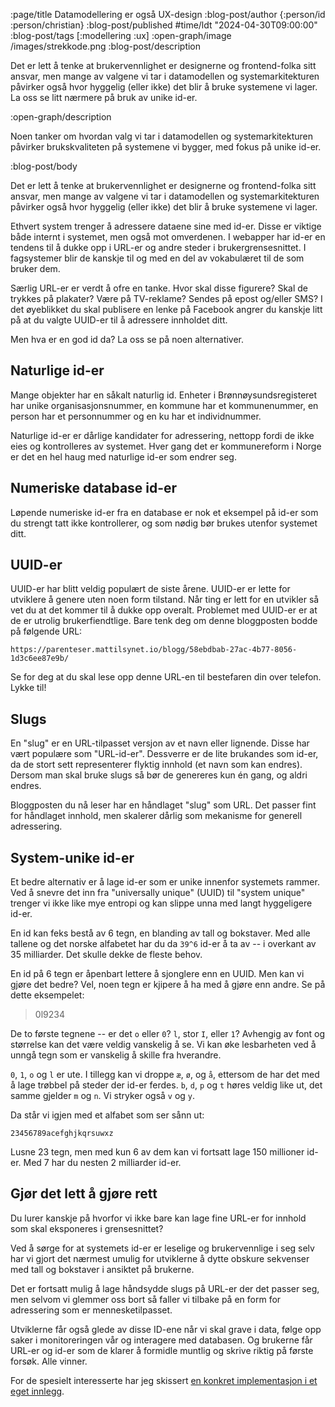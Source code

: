 :page/title Datamodellering er også UX-design
:blog-post/author {:person/id :person/christian}
:blog-post/published #time/ldt "2024-04-30T09:00:00"
:blog-post/tags [:modellering :ux]
:open-graph/image /images/strekkode.png
:blog-post/description

Det er lett å tenke at brukervennlighet er designerne og frontend-folka sitt
ansvar, men mange av valgene vi tar i datamodellen og systemarkitekturen
påvirker også hvor hyggelig (eller ikke) det blir å bruke systemene vi lager. La
oss se litt nærmere på bruk av unike id-er.

:open-graph/description

Noen tanker om hvordan valg vi tar i datamodellen og systemarkitekturen påvirker
brukskvaliteten på systemene vi bygger, med fokus på unike id-er.

:blog-post/body

Det er lett å tenke at brukervennlighet er designerne og frontend-folka sitt
ansvar, men mange av valgene vi tar i datamodellen og systemarkitekturen
påvirker også hvor hyggelig (eller ikke) det blir å bruke systemene vi lager.

Ethvert system trenger å adressere dataene sine med id-er. Disse er viktige både
internt i systemet, men også mot omverdenen. I webapper har id-er en tendens til
å dukke opp i URL-er og andre steder i brukergrensesnittet. I fagsystemer blir
de kanskje til og med en del av vokabulæret til de som bruker dem.

Særlig URL-er er verdt å ofre en tanke. Hvor skal disse figurere? Skal de
trykkes på plakater? Være på TV-reklame? Sendes på epost og/eller SMS? I det
øyeblikket du skal publisere en lenke på Facebook angrer du kanskje litt på at
du valgte UUID-er til å adressere innholdet ditt.

Men hva er en god id da? La oss se på noen alternativer.

## Naturlige id-er

Mange objekter har en såkalt naturlig id. Enheter i Brønnøysundsregisteret har
unike organisasjonsnummer, en kommune har et kommunenummer, en person har et
personnummer og en ku har et individnummer.

Naturlige id-er er dårlige kandidater for adressering, nettopp fordi de ikke
eies og kontrolleres av systemet. Hver gang det er kommunereform i Norge er det
en hel haug med naturlige id-er som endrer seg.

## Numeriske database id-er

Løpende numeriske id-er fra en database er nok et eksempel på id-er som du
strengt tatt ikke kontrollerer, og som nødig bør brukes utenfor systemet ditt.

## UUID-er

UUID-er har blitt veldig populært de siste årene. UUID-er er lette for utviklere
å genere uten noen form tilstand. Når ting er lett for en utvikler så vet du at
det kommer til å dukke opp overalt. Problemet med UUID-er er at de er utrolig
brukerfiendtlige. Bare tenk deg om denne bloggposten bodde på følgende URL:

```
https://parenteser.mattilsynet.io/blogg/58ebdbab-27ac-4b77-8056-1d3c6ee87e9b/
```

Se for deg at du skal lese opp denne URL-en til bestefaren din over telefon.
Lykke til!

## Slugs

En "slug" er en URL-tilpasset versjon av et navn eller lignende. Disse har vært
populære som "URL-id-er". Dessverre er de lite brukandes som id-er, da de stort
sett representerer flyktig innhold (et navn som kan endres). Dersom man skal
bruke slugs så bør de genereres kun én gang, og aldri endres.

Bloggposten du nå leser har en håndlaget "slug" som URL. Det passer fint for
håndlaget innhold, men skalerer dårlig som mekanisme for generell adressering.

## System-unike id-er

Et bedre alternativ er å lage id-er som er unike innenfor systemets rammer. Ved
å snevre det inn fra "universally unique" (UUID) til "system unique" trenger vi
ikke like mye entropi og kan slippe unna med langt hyggeligere id-er.

En id kan feks bestå av 6 tegn, en blanding av tall og bokstaver. Med alle
tallene og det norske alfabetet har du da `39^6` id-er å ta av -- i overkant av
35 milliarder. Det skulle dekke de fleste behov.

En id på 6 tegn er åpenbart lettere å sjonglere enn en UUID. Men kan vi gjøre
det bedre? Vel, noen tegn er kjipere å ha med å gjøre enn andre. Se på dette
eksempelet:

> 0l9234

De to første tegnene -- er det `o` eller `0`? `l`, stor `I`, eller `1`? Avhengig
av font og størrelse kan det være veldig vanskelig å se. Vi kan øke lesbarheten
ved å unngå tegn som er vanskelig å skille fra hverandre.

`0`, `1`, `o` og `l` er ute. I tillegg kan vi droppe `æ`, `ø`, og `å`, ettersom
de har det med å lage trøbbel på steder der id-er ferdes. `b`, `d`, `p` og `t`
høres veldig like ut, det samme gjelder `m` og `n`. Vi stryker også `v` og `y`.

Da står vi igjen med et alfabet som ser sånn ut:

```
23456789acefghjkqrsuwxz
```

Lusne 23 tegn, men med kun 6 av dem kan vi fortsatt lage 150 millioner id-er.
Med 7 har du nesten 2 milliarder id-er.

## Gjør det lett å gjøre rett

Du lurer kanskje på hvorfor vi ikke bare kan lage fine URL-er for innhold som
skal eksponeres i grensesnittet?

Ved å sørge for at systemets id-er er leselige og brukervennlige i seg selv har
vi gjort det nærmest umulig for utviklerne å dytte obskure sekvenser med tall og
bokstaver i ansiktet på brukerne.

Det er fortsatt mulig å lage håndsydde slugs på URL-er der det passer seg, men
selvom vi glemmer oss bort så faller vi tilbake på en form for adressering som
er mennesketilpasset.

Utviklerne får også glede av disse ID-ene når vi skal grave i data, følge opp
saker i monitoreringen vår og interagere med databasen. Og brukerne får URL-er
og id-er som de klarer å formidle muntlig og skrive riktig på første forsøk.
Alle vinner.

For de spesielt interesserte har jeg skissert [en konkret implementasjon i et
eget innlegg](/brukervennlige-ider-clojure/).
